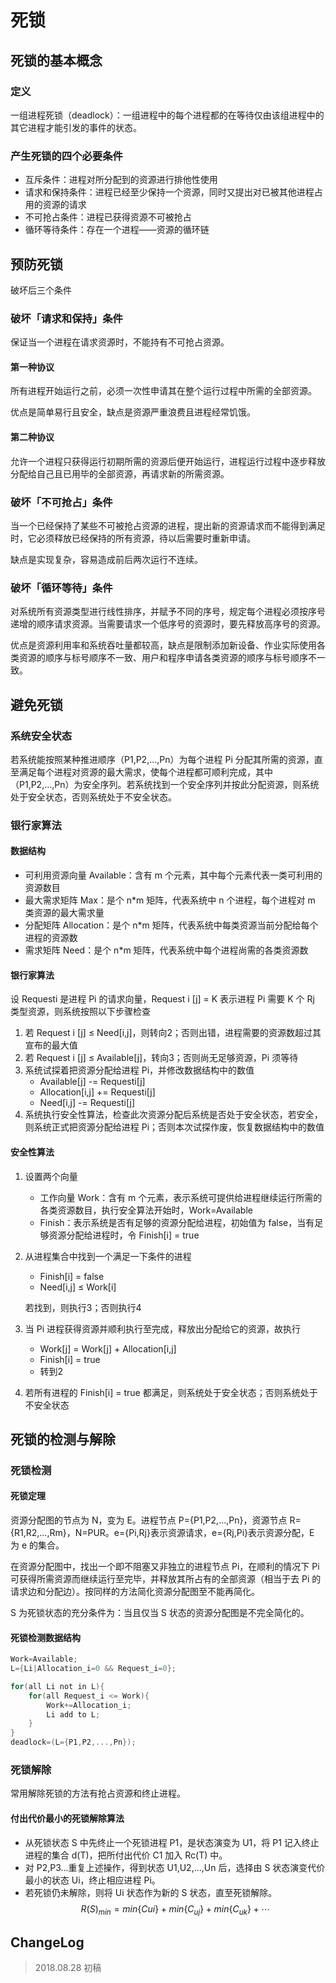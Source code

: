 # 死锁

## 死锁的基本概念

### 定义

一组进程死锁（deadlock）：一组进程中的每个进程都的在等待仅由该组进程中的其它进程才能引发的事件的状态。

### 产生死锁的四个必要条件

- 互斥条件：进程对所分配到的资源进行排他性使用
- 请求和保持条件：进程已经至少保持一个资源，同时又提出对已被其他进程占用的资源的请求
- 不可抢占条件：进程已获得资源不可被抢占
- 循环等待条件：存在一个进程——资源的循环链

## 预防死锁

破坏后三个条件

### 破坏「请求和保持」条件

保证当一个进程在请求资源时，不能持有不可抢占资源。

#### 第一种协议

所有进程开始运行之前，必须一次性申请其在整个运行过程中所需的全部资源。

优点是简单易行且安全，缺点是资源严重浪费且进程经常饥饿。

#### 第二种协议

允许一个进程只获得运行初期所需的资源后便开始运行，进程运行过程中逐步释放分配给自己且已用毕的全部资源，再请求新的所需资源。

### 破坏「不可抢占」条件

当一个已经保持了某些不可被抢占资源的进程，提出新的资源请求而不能得到满足时，它必须释放已经保持的所有资源，待以后需要时重新申请。

缺点是实现复杂，容易造成前后两次运行不连续。

### 破坏「循环等待」条件

对系统所有资源类型进行线性排序，并赋予不同的序号，规定每个进程必须按序号递增的顺序请求资源。当需要请求一个低序号的资源时，要先释放高序号的资源。

优点是资源利用率和系统吞吐量都较高，缺点是限制添加新设备、作业实际使用各类资源的顺序与标号顺序不一致、用户和程序申请各类资源的顺序与标号顺序不一致。

## 避免死锁

### 系统安全状态

若系统能按照某种推进顺序（P1,P2,...,Pn）为每个进程 Pi 分配其所需的资源，直至满足每个进程对资源的最大需求，使每个进程都可顺利完成，其中（P1,P2,...,Pn）为安全序列。若系统找到一个安全序列并按此分配资源，则系统处于安全状态，否则系统处于不安全状态。

### 银行家算法

#### 数据结构

- 可利用资源向量 Available：含有 m 个元素，其中每个元素代表一类可利用的资源数目
- 最大需求矩阵 Max：是个 n*m 矩阵，代表系统中 n 个进程，每个进程对 m 类资源的最大需求量
- 分配矩阵 Allocation：是个 n*m 矩阵，代表系统中每类资源当前分配给每个进程的资源数
- 需求矩阵 Need：是个 n*m 矩阵，代表系统中每个进程尚需的各类资源数

#### 银行家算法

设 Requesti 是进程 Pi 的请求向量，Request i [j] = K 表示进程 Pi 需要 K 个 Rj 类型资源，则系统按照以下步骤检查

1. 若 Request i [j] ≤ Need[i,j]，则转向2；否则出错，进程需要的资源数超过其宣布的最大值
2. 若 Request i [j] ≤ Available[j]，转向3；否则尚无足够资源，Pi 须等待
3. 系统试探着把资源分配给进程 Pi，并修改数据结构中的数值
   - Available[j] -= Requesti[j]
   - Allocation[i,j] += Requesti[j]
   - Need[i,j] -= Requesti[j]
4. 系统执行安全性算法，检查此次资源分配后系统是否处于安全状态，若安全，则系统正式把资源分配给进程 Pi；否则本次试探作废，恢复数据结构中的数值

#### 安全性算法

1. 设置两个向量

   - 工作向量 Work：含有 m 个元素，表示系统可提供给进程继续运行所需的各类资源数目，执行安全算法开始时，Work=Available
   - Finish：表示系统是否有足够的资源分配给进程，初始值为 false，当有足够资源分配给进程时，令 Finish[i] = true

2. 从进程集合中找到一个满足一下条件的进程

   - Finish[i] = false
   - Need[i,j] ≤ Work[i]

   若找到，则执行3；否则执行4

3. 当 Pi 进程获得资源并顺利执行至完成，释放出分配给它的资源，故执行

   - Work[j] = Work[j] + Allocation[i,j]
   - Finish[i] = true
   - 转到2

4. 若所有进程的 Finish[i] = true 都满足，则系统处于安全状态；否则系统处于不安全状态

## 死锁的检测与解除

### 死锁检测

#### 死锁定理

资源分配图的节点为 N，变为 E。进程节点 P={P1,P2,...,Pn}，资源节点 R={R1,R2,...,Rm}，N=PUR。e={Pi,Rj}表示资源请求，e={Rj,Pi}表示资源分配，E 为 e 的集合。

在资源分配图中，找出一个即不阻塞又非独立的进程节点 Pi，在顺利的情况下 Pi 可获得所需资源而继续运行至完毕，并释放其所占有的全部资源（相当于去 Pi 的请求边和分配边）。按同样的方法简化资源分配图至不能再简化。

S 为死锁状态的充分条件为：当且仅当 S 状态的资源分配图是不完全简化的。

#### 死锁检测数据结构

```C
Work=Available;
L={Li|Allocation_i=0 && Request_i=0};

for(all Li not in L){
    for(all Request_i <= Work){
        Work+=Allocation_i;
        Li add to L;
    }
}
deadlock=(L={P1,P2,...,Pn});
```

### 死锁解除

常用解除死锁的方法有抢占资源和终止进程。

#### 付出代价最小的死锁解除算法

- 从死锁状态 S 中先终止一个死锁进程 P1，是状态演变为 U1，将 P1 记入终止进程的集合 d(T)，把所付出代价 C1 加入 Rc(T) 中。
- 对 P2,P3...重复上述操作，得到状态 U1,U2,...,Un 后，选择由 S 状态演变代价最小的状态 Ui，终止相应进程 Pi。
- 若死锁仍未解除，则将 Ui 状态作为新的 S 状态，直至死锁解除。 $$R(S)_{min} = min\{C{ui}\}+min\{C_{uj}\} + min\{C_{uk}\} + \cdots​$$ 

## ChangeLog

> 2018.08.28 初稿